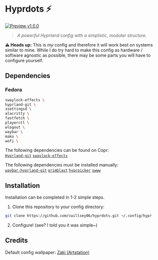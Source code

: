 # Hyprdots ⚡

[![Preview v1.0.0](https://i.ibb.co/0yrVmRY/preview-1-0-0.png)](https://i.ibb.co/0yrVmRY/preview-1-0-0.png)

> *A powerful Hyprland config with a simplistic, modular structure.*

**⚠️ Heads up:** This is *my* config and therefore it will work best on systems similar to mine. While I do try hard to make this config as hardware / software agnostic as possible, there may be some parts you will have to configure yourself.

## Dependencies

### Fedora

```sh
swaylock-effects \
hyprland-git \
xsettingsd \
alacritty \
fastfetch \
playerctl \
wlogout \
waybar \
mako \
wofi \
```

The following dependencies can be found on Copr:  
[`Hyprland-git`](https://copr.fedorainfracloud.org/coprs/kasion/Hyprland-gi)
[`swaylock-effects`](https://copr.fedorainfracloud.org/coprs/eddsalkield/swaylock-effect)

The following dependencies must be installed manually:  
[`waybar-hyprland-git`](https://wiki.hyprland.org/Useful-Utilities/Status-Bars/#waybar)
[`grimblast`](https://github.com/hyprwm/contrib)
[`hyprpicker`](https://github.com/hyprwm/hyprpicker)
[`swww`](https://github.com/Horus645/swww)

## Installation

Installation can be completed in 1-2 simple steps.

1. Clone this repository to your config directory:
```sh
git clone https://github.com/cwillsey06/hyprdots.git ~/.config/hypr
```

2. Configure! (see? I told you it was simple~)

## Credits

Default config wallpaper: [Zaki (Artstation)](https://creatiflux.artstation.com/projects/xl3Nm)

